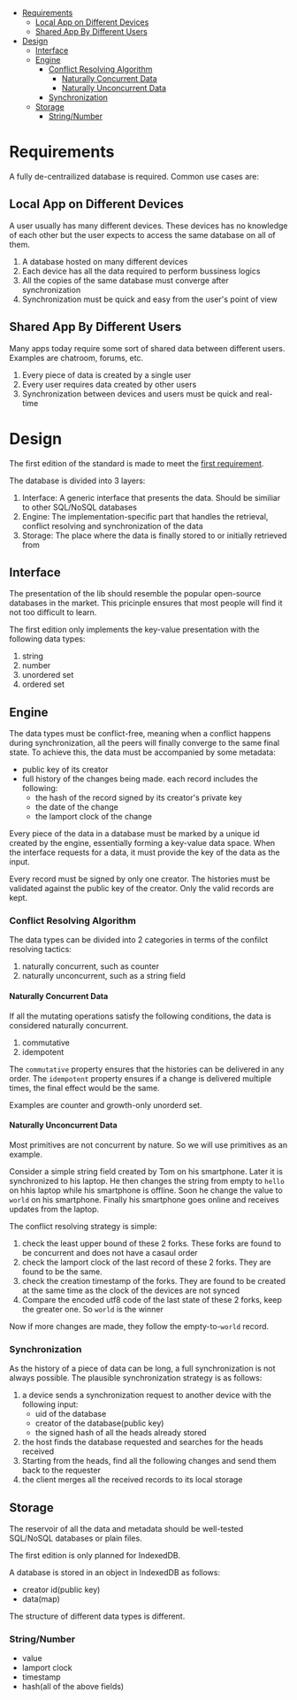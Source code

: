 <!-- vim-markdown-toc GFM -->

* [Requirements](#requirements)
  * [Local App on Different Devices](#local-app-on-different-devices)
  * [Shared App By Different Users](#shared-app-by-different-users)
* [Design](#design)
  * [Interface](#interface)
  * [Engine](#engine)
    * [Conflict Resolving Algorithm](#conflict-resolving-algorithm)
      * [Naturally Concurrent Data](#naturally-concurrent-data)
      * [Naturally Unconcurrent Data](#naturally-unconcurrent-data)
    * [Synchronization](#synchronization)
  * [Storage](#storage)
    * [String/Number](#stringnumber)

<!-- vim-markdown-toc -->

# Requirements

A fully de-centrailized database is required. Common use cases are:

## Local App on Different Devices

A user usually has many different devices. These devices has no knowledge of each other but the user expects to access the same database on all of them.

1. A database hosted on many different devices
2. Each device has all the data required to perform bussiness logics
3. All the copies of the same database must converge after synchronization
4. Synchronization must be quick and easy from the user's point of view

## Shared App By Different Users

Many apps today require some sort of shared data between different users. Examples are chatroom, forums, etc.

1. Every piece of data is created by a single user
2. Every user requires data created by other users
3. Synchronization between devices and users must be quick and real-time

# Design

The first edition of the standard is made to meet the [first requirement](#local-app-on-different-devices).

The database is divided into 3 layers:

1. Interface: A generic interface that presents the data. Should be similiar to other SQL/NoSQL databases
2. Engine: The implementation-specific part that handles the retrieval, conflict resolving and synchronization of the data
3. Storage: The place where the data is finally stored to or initially retrieved from

## Interface

The presentation of the lib should resemble the popular open-source databases in the market. This pricinple ensures that most people will find it not too difficult to learn.

The first edition only implements the key-value presentation with the following data types:

1. string
2. number
3. unordered set
4. ordered set

## Engine

The data types must be conflict-free, meaning when a conflict happens during synchronization, all the peers will finally converge to the same final state. To achieve this, the data must be accompanied by some metadata:

* public key of its creator
* full history of the changes being made. each record includes the following:
  * the hash of the record signed by its creator's private key
  * the date of the change
  * the lamport clock of the change

Every piece of the data in a database must be marked by a unique id created by the engine, essentially forming a key-value data space. When the interface requests for a data, it must provide the key of the data as the input.

Every record must be signed by only one creator. The histories must be validated against the public key of the creator. Only the valid records are kept.

### Conflict Resolving Algorithm

The data types can be divided into 2 categories in terms of the confilct resolving tactics:

1. naturally concurrent, such as counter
2. naturally unconcurrent, such as a string field

#### Naturally Concurrent Data

If all the mutating operations satisfy the following conditions, the data is considered naturally concurrent.

1. commutative
2. idempotent

The `commutative` property ensures that the histories can be delivered in any order. The `idempotent` property ensures if a change is delivered multiple times, the final effect would be the same.

Examples are counter and growth-only unorderd set.

#### Naturally Unconcurrent Data

Most primitives are not concurrent by nature. So we will use primitives as an example.

Consider a simple string field created by Tom on his smartphone. Later it is synchronized to his laptop. He then changes the string from empty to `hello` on hhis laptop while his smartphone is offline. Soon he change the value to `world` on his smartphone. Finally his smartphone goes online and receives updates from the laptop.

The conflict resolving strategy is simple:

1. check the least upper bound of these 2 forks. These forks are found to be concurrent and does not have a casaul order
2. check the lamport clock of the last record of these 2 forks. They are found to be the same.
3. check the creation timestamp of the forks. They are found to be created at the same time as the clock of the devices are not synced
4. Compare the encoded utf8 code of the last state of these 2 forks, keep the greater one. So `world` is the winner

Now if more changes are made, they follow the empty-to-`world` record.

### Synchronization

As the history of a piece of data can be long, a full synchronization is not always possible. The plausible synchronization strategy is as follows:

1. a device sends a synchronization request to another device with the following input:
    * uid of the database
    * creator of the database(public key)
    * the signed hash of all the heads already stored
2. the host finds the database requested and searches for the heads received
3. Starting from the heads, find all the following changes and send them back to the requester
4. the client merges all the received records to its local storage

## Storage

The reservoir of all the data and metadata should be well-tested SQL/NoSQL databases or plain files.

The first edition is only planned for IndexedDB.

A database is stored in an object in IndexedDB as follows:

* creator id(public key)
* data(map)

The structure of different data types is different.

### String/Number

* value
* lamport clock
* timestamp
* hash(all of the above fields)
